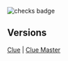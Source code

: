 ![checks badge](https://img.shields.io/github/checks-status/LowlyDBA/clue-sheet/main)

## Versions

[Clue](clue.md) | [Clue Master](clue-master.md)

<!--
<script src="https://cdn.jsdelivr.net/npm/darkmode-js@1.5.7/lib/darkmode-js.min.js"></script>
<script>
  const options = {
  label: '🌓', // default: ''
}
  function addDarkmodeWidget() {
    new Darkmode(options).showWidget();
  }
  window.addEventListener('load', addDarkmodeWidget);
</script>
-->
